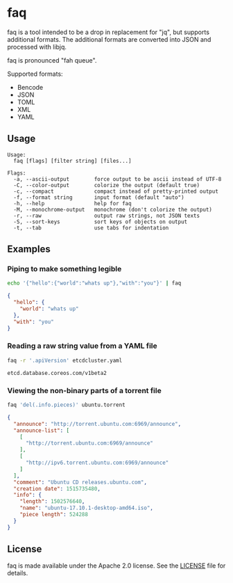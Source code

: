 # faq

faq is a tool intended to be a drop in replacement for "jq", but supports additional formats.
The additional formats are converted into JSON and processed with libjq.

faq is pronounced "fah queue".

Supported formats:
- Bencode
- JSON
- TOML
- XML
- YAML

## Usage

```
Usage:
  faq [flags] [filter string] [files...]

Flags:
  -a, --ascii-output        force output to be ascii instead of UTF-8
  -C, --color-output        colorize the output (default true)
  -c, --compact             compact instead of pretty-printed output
  -f, --format string       input format (default "auto")
  -h, --help                help for faq
  -M, --monochrome-output   monochrome (don't colorize the output)
  -r, --raw                 output raw strings, not JSON texts
  -S, --sort-keys           sort keys of objects on output
  -t, --tab                 use tabs for indentation
```

## Examples

### Piping to make something legible

```sh
echo '{"hello":{"world":"whats up"},"with":"you"}' | faq
```

```json
{
  "hello": {
    "world": "whats up"
  },
  "with": "you"
}

```

### Reading a raw string value from a YAML file

```sh
faq -r '.apiVersion' etcdcluster.yaml
```
```
etcd.database.coreos.com/v1beta2
```

### Viewing the non-binary parts of a torrent file

```sh
faq 'del(.info.pieces)' ubuntu.torrent
```
```json
{
  "announce": "http://torrent.ubuntu.com:6969/announce",
  "announce-list": [
    [
      "http://torrent.ubuntu.com:6969/announce"
    ],
    [
      "http://ipv6.torrent.ubuntu.com:6969/announce"
    ]
  ],
  "comment": "Ubuntu CD releases.ubuntu.com",
  "creation date": 1515735480,
  "info": {
    "length": 1502576640,
    "name": "ubuntu-17.10.1-desktop-amd64.iso",
    "piece length": 524288
  }
}
```

## License

faq is made available under the Apache 2.0 license.
See the [LICENSE](LICENSE) file for details.
